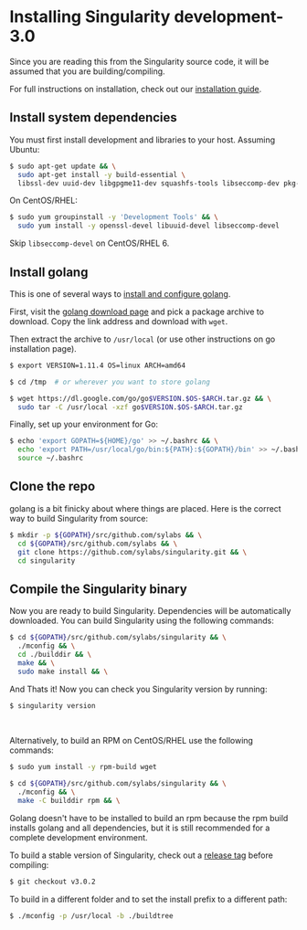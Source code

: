 # Installing Singularity development-3.0

Since you are reading this from the Singularity source code, it will be assumed
that you are building/compiling.

For full instructions on installation, check out our
[installation guide](https://www.sylabs.io/guides/3.0/user-guide/installation.html).

## Install system dependencies

You must first install development and libraries to your host.
Assuming Ubuntu:

```bash
$ sudo apt-get update && \
  sudo apt-get install -y build-essential \
  libssl-dev uuid-dev libgpgme11-dev squashfs-tools libseccomp-dev pkg-config
```

On CentOS/RHEL:

```bash
$ sudo yum groupinstall -y 'Development Tools' && \
  sudo yum install -y openssl-devel libuuid-devel libseccomp-devel
```
Skip `libseccomp-devel` on CentOS/RHEL 6.

## Install golang

This is one of several ways to [install and configure golang](https://golang.org/doc/install).

First, visit the [golang download page](https://golang.org/dl/) and pick a
package archive to download. Copy the link address and download with `wget`.

Then extract the archive to `/usr/local` (or use other instructions on go
installation page).

```bash
$ export VERSION=1.11.4 OS=linux ARCH=amd64

$ cd /tmp  # or wherever you want to store golang

$ wget https://dl.google.com/go/go$VERSION.$OS-$ARCH.tar.gz && \
  sudo tar -C /usr/local -xzf go$VERSION.$OS-$ARCH.tar.gz
```

Finally, set up your environment for Go:

```bash
$ echo 'export GOPATH=${HOME}/go' >> ~/.bashrc && \
  echo 'export PATH=/usr/local/go/bin:${PATH}:${GOPATH}/bin' >> ~/.bashrc && \
  source ~/.bashrc
```

## Clone the repo
golang is a bit finicky about where things are placed. Here is the correct way
to build Singularity from source:

```bash
$ mkdir -p ${GOPATH}/src/github.com/sylabs && \
  cd ${GOPATH}/src/github.com/sylabs && \
  git clone https://github.com/sylabs/singularity.git && \
  cd singularity
```

## Compile the Singularity binary
Now you are ready to build Singularity. Dependencies will be automatically
downloaded. You can build Singularity using the following commands:

```bash
$ cd ${GOPATH}/src/github.com/sylabs/singularity && \
  ./mconfig && \
  cd ./builddir && \
  make && \
  sudo make install && \
```

And Thats it! Now you can check you Singularity version by running:

```bash
$ singularity version
```

<br>

Alternatively, to build an RPM on CentOS/RHEL use the following commands:

```bash
$ sudo yum install -y rpm-build wget

$ cd ${GOPATH}/src/github.com/sylabs/singularity && \
  ./mconfig && \
  make -C builddir rpm && \
```

Golang doesn't have to be installed to build an rpm because the rpm
build installs golang and all dependencies, but it is still recommended
for a complete development environment.

To build a stable version of Singularity, check out a [release tag](https://github.com/sylabs/singularity/tags) before compiling:

```bash
$ git checkout v3.0.2
```

To build in a different folder and to set the install prefix to a different path:

```bash
$ ./mconfig -p /usr/local -b ./buildtree
```
